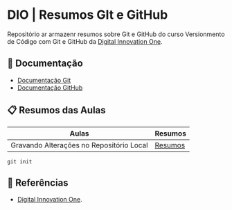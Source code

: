 
# DIO | Resumos GIt e GitHub

Repositório ar armazenr resumos sobre Git e GitHub do curso Versionmento de Código com Git e GitHub da [Digital Innovation One](https:/www.dio.me/).

## 📄 Documentação
- [Documentação Git](https://git-scm.com/doc)
- [Documentação GitHub](https://docs.github.com/)

## 📋 Resumos das Aulas

| Aulas | Resumos |
|-------|---------|
| Gravando Alterações no Repositório Local | [Resumos]() |

```
git init
```

## 🔎 Referências
- [Digital Innovation One]().
